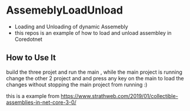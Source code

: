 # AssemeblyLoadUnload
- Loading and Unloading of dynamic  Assemebly  
- this repos is an example of how to load and unload assembley in Coredotnet 

## How to Use It 

build the three projet and run the main , while the main project is running change the other 2 project and and press any key on the main to load the changes without stopping the main project from running :) 

this is a example from https://www.strathweb.com/2019/01/collectible-assemblies-in-net-core-3-0/